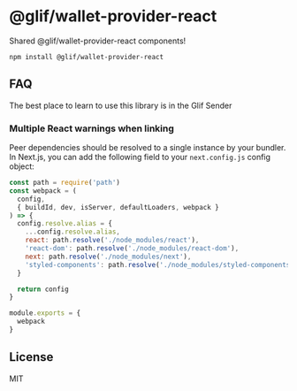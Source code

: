 # @glif/wallet-provider-react

Shared @glif/wallet-provider-react components!

```
npm install @glif/wallet-provider-react
```

## FAQ

The best place to learn to use this library is in the Glif Sender

### Multiple React warnings when linking

Peer dependencies should be resolved to a single instance by your bundler. In Next.js, you can add the following field to your `next.config.js` config object:

```js
const path = require('path')
const webpack = (
  config,
  { buildId, dev, isServer, defaultLoaders, webpack }
) => {
  config.resolve.alias = {
    ...config.resolve.alias,
    react: path.resolve('./node_modules/react'),
    'react-dom': path.resolve('./node_modules/react-dom'),
    next: path.resolve('./node_modules/next'),
    'styled-components': path.resolve('./node_modules/styled-components')
  }

  return config
}

module.exports = {
  webpack
}
```

## License

MIT
